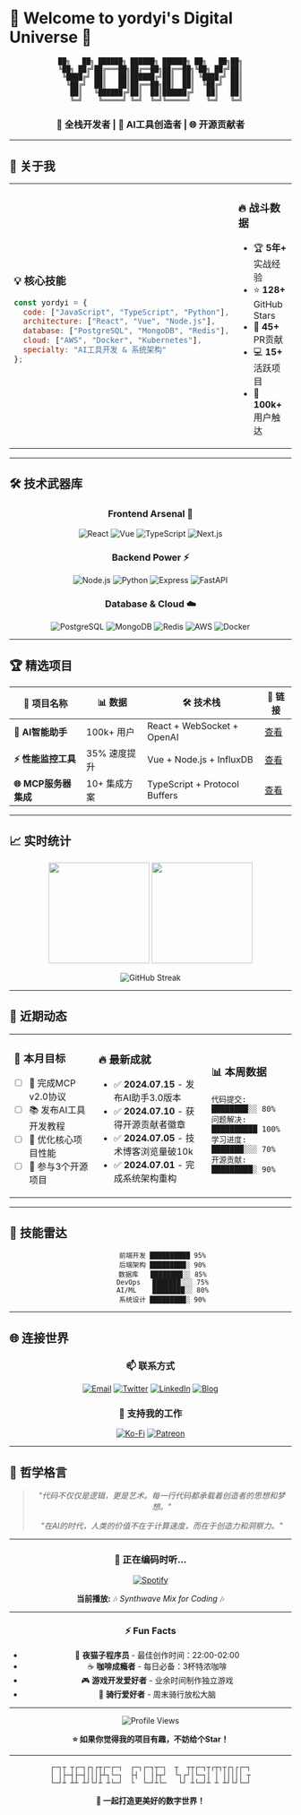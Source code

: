 # 🌟 Welcome to yordyi's Digital Universe 🌟

<div align="center">
  
```ascii
██╗   ██╗ ██████╗ ██████╗ ██████╗ ██╗   ██╗██╗
╚██╗ ██╔╝██╔═══██╗██╔══██╗██╔══██╗╚██╗ ██╔╝██║
 ╚████╔╝ ██║   ██║██████╔╝██║  ██║ ╚████╔╝ ██║
  ╚██╔╝  ██║   ██║██╔══██╗██║  ██║  ╚██╔╝  ██║
   ██║   ╚██████╔╝██║  ██║██████╔╝   ██║   ██║
   ╚═╝    ╚═════╝ ╚═╝  ╚═╝╚═════╝    ╚═╝   ╚═╝
```

### 🚀 全栈开发者 | 🤖 AI工具创造者 | 🌐 开源贡献者

</div>

---

## 🎯 关于我

<table>
<tr>
<td width="50%">

### 💡 核心技能
```javascript
const yordyi = {
  code: ["JavaScript", "TypeScript", "Python"],
  architecture: ["React", "Vue", "Node.js"],
  database: ["PostgreSQL", "MongoDB", "Redis"],
  cloud: ["AWS", "Docker", "Kubernetes"],
  specialty: "AI工具开发 & 系统架构"
};
```

</td>
<td width="50%">

### 🔥 战斗数据
- 🏆 **5年+** 实战经验
- ⭐ **128+** GitHub Stars
- 🤝 **45+** PR贡献 
- 💻 **15+** 活跃项目
- 🚀 **100k+** 用户触达

</td>
</tr>
</table>

---

## 🛠️ 技术武器库

<div align="center">

### Frontend Arsenal 🎨
![React](https://img.shields.io/badge/-React-61DAFB?style=for-the-badge&logo=react&logoColor=black)
![Vue](https://img.shields.io/badge/-Vue.js-4FC08D?style=for-the-badge&logo=vue.js&logoColor=white)
![TypeScript](https://img.shields.io/badge/-TypeScript-3178C6?style=for-the-badge&logo=typescript&logoColor=white)
![Next.js](https://img.shields.io/badge/-Next.js-000000?style=for-the-badge&logo=next.js&logoColor=white)

### Backend Power ⚡
![Node.js](https://img.shields.io/badge/-Node.js-339933?style=for-the-badge&logo=node.js&logoColor=white)
![Python](https://img.shields.io/badge/-Python-3776AB?style=for-the-badge&logo=python&logoColor=white)
![Express](https://img.shields.io/badge/-Express-000000?style=for-the-badge&logo=express&logoColor=white)
![FastAPI](https://img.shields.io/badge/-FastAPI-009688?style=for-the-badge&logo=fastapi&logoColor=white)

### Database & Cloud ☁️
![PostgreSQL](https://img.shields.io/badge/-PostgreSQL-336791?style=for-the-badge&logo=postgresql&logoColor=white)
![MongoDB](https://img.shields.io/badge/-MongoDB-47A248?style=for-the-badge&logo=mongodb&logoColor=white)
![Redis](https://img.shields.io/badge/-Redis-DC382D?style=for-the-badge&logo=redis&logoColor=white)
![AWS](https://img.shields.io/badge/-AWS-232F3E?style=for-the-badge&logo=amazon-aws&logoColor=white)
![Docker](https://img.shields.io/badge/-Docker-2496ED?style=for-the-badge&logo=docker&logoColor=white)

</div>

---

## 🏆 精选项目

<div align="center">

| 🌟 项目名称 | 📊 数据 | 🛠️ 技术栈 | 🔗 链接 |
|------------|---------|-----------|---------|
| **🤖 AI智能助手** | 100k+ 用户 | React + WebSocket + OpenAI | [查看](https://github.com/yordyi/ai-assistant) |
| **⚡ 性能监控工具** | 35% 速度提升 | Vue + Node.js + InfluxDB | [查看](https://github.com/yordyi/perf-monitor) |
| **🌐 MCP服务器集成** | 10+ 集成方案 | TypeScript + Protocol Buffers | [查看](https://github.com/yordyi/mcp-integrations) |

</div>

---

## 📈 实时统计

<div align="center">

<img height="180em" src="https://github-readme-stats.vercel.app/api?username=yordyi&show_icons=true&theme=radical&include_all_commits=true&count_private=true"/>
<img height="180em" src="https://github-readme-stats.vercel.app/api/top-langs/?username=yordyi&layout=compact&langs_count=8&theme=radical"/>

</div>

<div align="center">

![GitHub Streak](https://github-readme-streak-stats.herokuapp.com/?user=yordyi&theme=radical)

</div>

---

## 🌟 近期动态

<table>
<tr>
<td width="30%">

### 🎯 本月目标
- [ ] 🤖 完成MCP v2.0协议
- [ ] 📚 发布AI工具开发教程
- [ ] 🚀 优化核心项目性能
- [ ] 🤝 参与3个开源项目

</td>
<td width="40%">

### 🔥 最新成就
- ✅ **2024.07.15** - 发布AI助手3.0版本
- ✅ **2024.07.10** - 获得开源贡献者徽章
- ✅ **2024.07.05** - 技术博客浏览量破10k
- ✅ **2024.07.01** - 完成系统架构重构

</td>
<td width="30%">

### 📊 本周数据
```
代码提交: ████████░░ 80%
问题解决: ██████████ 100%
学习进度: ███████░░░ 70%
开源贡献: █████████░ 90%
```

</td>
</tr>
</table>

---

## 🎨 技能雷达

<div align="center">

```
      前端开发 ██████████ 95%
      后端架构 █████████░ 90%
      数据库   ████████░░ 85%
      DevOps   ███████░░░ 75%
      AI/ML    ████████░░ 80%
      系统设计 █████████░ 90%
```

</div>

---

## 🌐 连接世界

<div align="center">

### 📫 联系方式

[![Email](https://img.shields.io/badge/-Email-D14836?style=for-the-badge&logo=gmail&logoColor=white)](mailto:your.email@example.com)
[![Twitter](https://img.shields.io/badge/-Twitter-1DA1F2?style=for-the-badge&logo=twitter&logoColor=white)](https://twitter.com/yordyi)
[![LinkedIn](https://img.shields.io/badge/-LinkedIn-0077B5?style=for-the-badge&logo=linkedin&logoColor=white)](https://linkedin.com/in/yordyi)
[![Blog](https://img.shields.io/badge/-Blog-FF5722?style=for-the-badge&logo=blogger&logoColor=white)](https://yordyi.blog)

### 🌟 支持我的工作

[![Ko-Fi](https://img.shields.io/badge/-Ko--fi-F16061?style=for-the-badge&logo=ko-fi&logoColor=white)](https://ko-fi.com/yordyi)
[![Patreon](https://img.shields.io/badge/-Patreon-FF424D?style=for-the-badge&logo=patreon&logoColor=white)](https://patreon.com/yordyi)

</div>

---

## 💭 哲学格言

<div align="center">

> *"代码不仅仅是逻辑，更是艺术。每一行代码都承载着创造者的思想和梦想。"*
> 
> *"在AI的时代，人类的价值不在于计算速度，而在于创造力和洞察力。"*

</div>

---

<div align="center">

### 🎵 正在编码时听...

[![Spotify](https://img.shields.io/badge/-Spotify-1DB954?style=for-the-badge&logo=spotify&logoColor=white)](https://open.spotify.com/user/yordyi)

**当前播放:** 🎶 *Synthwave Mix for Coding* 🎶

---

### ⚡ Fun Facts

- 🌙 **夜猫子程序员** - 最佳创作时间：22:00-02:00
- ☕ **咖啡成瘾者** - 每日必备：3杯特浓咖啡
- 🎮 **游戏开发爱好者** - 业余时间制作独立游戏
- 🚴 **骑行爱好者** - 周末骑行放松大脑

---

<img src="https://komarev.com/ghpvc/?username=yordyi&style=for-the-badge&color=blueviolet" alt="Profile Views"/>

**⭐ 如果你觉得我的项目有趣，不妨给个Star！**

</div>

---

<div align="center">

```ascii
┌─┐┬ ┬┌─┐┌┐┌┬┌─┌─┐  ┌─┐┌─┐┬─┐  ┬  ┬┬┌─┐┬┌┬┐┬┌┐┌┌─┐
│ │├─┤├─┤│││├┴┐└─┐  ├┤ │ │├┬┘  └┐┌┘│└─┐│ │ │││││ ┬
└─┘┴ ┴┴ ┴┘└┘┴ ┴└─┘  └  └─┘┴└─   └┘ ┴└─┘┴ ┴ ┴┘└┘└─┘
```

**🚀 一起打造更美好的数字世界！**

</div>
